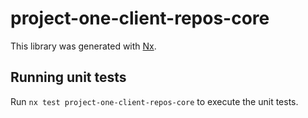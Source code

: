 # project-one-client-repos-core

This library was generated with [Nx](https://nx.dev).

## Running unit tests

Run `nx test project-one-client-repos-core` to execute the unit tests.
